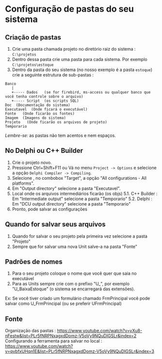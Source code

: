 # Configuração de pastas do seu sistema

## Criação de pastas

1. Crie uma pasta chamada projeto no diretório raiz do sistema : `C:\projetos`
2. Dentro dessa pasta crie uma pasta para cada sistema. Por exemplo `C:\projetos\estoque`
3. Dentro da pasta do seu sistema (no nosso exemplo é a pasta `estoque`) crie a seguinte estrutura de sub-pastas :

````
Banco
   |
   +----- Dados   (se for firebird, ms-access ou qualquer banco que você tenha controle sobre o arquivo)
   +----- Script  (os scripts SQL)
Doc  (Documentação do sistema)
Executavel  (Onde ficará o executável)
Fonte   (Onde ficarão os fontes)
Imagem  (Imagens do sistema)
Projeto   (Onde ficarão os arquivos de projeto)
Temporario
````
*Lembre-se:* as pastas não tem acentos e nem espaços.

## No Delphi ou C++ Builder 

1. Crie o projeto novo.
2. Pressione Ctrl+Shift+F11 ou Vá no menu `Project -> Options` e selecione a opção `Delphi Compiler -> Compiling`.
3. Selecione , no combobox "Target", a opção "All configurations - All platforms".
4. Em "Output directory" selecione a pasta "Executavel".
5. Local onde os arquivos intermediários ficarão (os objs)
5.1. C++ Builder : Em "Intermediate output" selecione a pasta "Temporario" 
5.2. Delphi : Em "DCU output directory" selecione a pasta "Temporario"
6. Pronto, pode salvar as configurações

## Quando for salvar seus arquivos

1. Quando for salvar o seu projeto pela primeira vez selecione a pasta "Projeto"
2. Sempre que for salvar uma nova Unit salve-a na pasta "Fonte"

## Padrões de nomes

1. Para o seu projeto coloque o nome que você quer que saia no executável
2. Para as Units sempre crie com o prefixo "U_", por exemplo "U_BaixaEstoque" (o sistema se encarregará das extensões). 

Ex: Se você tiver criado um formulário chamado FrmPrincipal você pode salvar como U_FrmPrincipal (ou se preferir UFrmPrincipal)


## Fonte 

Organização das pastas : https://www.youtube.com/watch?v=yXu8-nFestw&list=PLr5fNRPNxagxdDomz-V5oVy9NQuDIGSLr&index=2
Configurando a ferramenta para salvar no local : https://www.youtube.com/watch?v=qvbfxUHqn1E&list=PLr5fNRPNxagxdDomz-V5oVy9NQuDIGSLr&index=3

